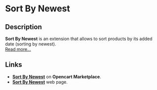 # Sort By Newest

## Description
**Sort By Newest** is an extension that allows to sort products by its added date (sorting by newest).  
[Read more...](./module/README.md)

## Links
* [**Sort By Newest**](https://www.opencart.com/index.php?route=marketplace/extension/info&extension_id=33523) on **Opencart Marketplace**.
* [**Sort By Newest**](https://www.ocmod.space/sort-by-newest) web page.
